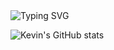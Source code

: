 <img src="https://readme-typing-svg.herokuapp.com?font=Fira+Code&duration=2000&color=00FFFF&center=true&multiline=true&repeat=false&width=100%&height=100&lines=Eat;Sleep;Code" alt="Typing SVG" />

![Kevin's GitHub stats](https://github-readme-stats.vercel.app/api?username=kevinbroome&show_icons=true&theme=tokyonight&border_radius=20&hide_border&hide=stars,contribs)
